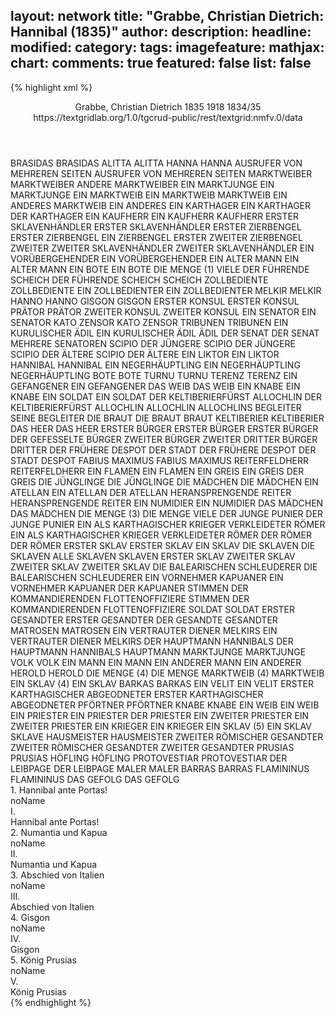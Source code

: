 layout: network
title: "Grabbe, Christian Dietrich: Hannibal (1835)"
author:
description:
headline:
modified:
category:
tags:
imagefeature:
mathjax:
chart:
comments: true
featured: false
list: false
---
{% highlight xml %}
<?xml-model href="https://raw.githubusercontent.com/DLiNa/project/master/rules/lina.rnc"?><?xml-model href="https://raw.githubusercontent.com/DLiNa/project/master/rules/lina.sch"?>
<play xmlns="http://lina.digital">
  <header>
    <title>Hannibal</title>
    <subtitle/>
    <genretitle/>
    <author>Grabbe, Christian Dietrich</author>
    <date type="print" when="1835">1835</date>
    <date type="premiere" when="1918">1918</date>
    <date type="written" when="1835">1834/35</date>
    <source>https://textgridlab.org/1.0/tgcrud-public/rest/textgrid:nmfv.0/data</source>
  </header>
  <personae>
    <character>
      <name>BRASIDAS</name>
      <alias xml:id="brasidas">
        <name>BRASIDAS</name>
      </alias>
    </character>
    <character>
      <name>ALITTA</name>
      <alias xml:id="alitta">
        <name>ALITTA</name>
      </alias>
    </character>
    <character>
      <name>HANNA</name>
      <alias xml:id="hanna">
        <name>HANNA</name>
      </alias>
    </character>
    <character>
      <name>AUSRUFER VON MEHREREN SEITEN</name>
      <alias xml:id="ausrufer_von_mehreren_seiten">
        <name>AUSRUFER VON MEHREREN SEITEN</name>
      </alias>
    </character>
    <character>
      <name>MARKTWEIBER</name>
      <alias xml:id="marktweiber">
        <name>MARKTWEIBER</name>
      </alias>
      <alias xml:id="andere_marktweiber">
        <name>ANDERE MARKTWEIBER</name>
      </alias>
    </character>
    <character>
      <name>EIN MARKTJUNGE</name>
      <alias xml:id="ein_marktjunge">
        <name>EIN MARKTJUNGE</name>
      </alias>
    </character>
    <character>
      <name>EIN MARKTWEIB</name>
      <alias xml:id="ein_marktweib">
        <name>EIN MARKTWEIB</name>
      </alias>
      <alias xml:id="marktweib">
        <name>MARKTWEIB</name>
      </alias>
    </character>
    <character>
      <name>EIN ANDERES MARKTWEIB</name>
      <alias xml:id="ein_anderes">
        <name>EIN ANDERES</name>
      </alias>
    </character>
    <character>
      <name>EIN KARTHAGER</name>
      <alias xml:id="ein_karthager">
        <name>EIN KARTHAGER</name>
      </alias>
      <alias xml:id="der_karthager">
        <name>DER KARTHAGER</name>
      </alias>
    </character>
    <character>
      <name>EIN KAUFHERR</name>
      <alias xml:id="ein_kaufherr">
        <name>EIN KAUFHERR</name>
      </alias>
      <alias xml:id="kaufherr">
        <name>KAUFHERR</name>
      </alias>
    </character>
    <character>
      <name>ERSTER SKLAVENHÄNDLER</name>
      <alias xml:id="erster_sklavenhändler">
        <name>ERSTER SKLAVENHÄNDLER</name>
      </alias>
    </character>
    <character>
      <name>ERSTER ZIERBENGEL</name>
      <alias xml:id="erster_zierbengel">
        <name>ERSTER ZIERBENGEL</name>
      </alias>
      <alias xml:id="ein_zierbengel">
        <name>EIN ZIERBENGEL</name>
      </alias>
      <alias xml:id="erster_1">
        <name>ERSTER</name>
      </alias>
    </character>
    <character>
      <name>ZWEITER ZIERBENGEL</name>
      <alias xml:id="zweiter_1">
        <name>ZWEITER</name>
      </alias>
    </character>
    <character>
      <name>ZWEITER SKLAVENHÄNDLER</name>
      <alias xml:id="zweiter_sklavenhändler">
        <name>ZWEITER SKLAVENHÄNDLER</name>
      </alias>
    </character>
    <character>
      <name>EIN VORÜBERGEHENDER</name>
      <alias xml:id="ein_vorübergehender">
        <name>EIN VORÜBERGEHENDER</name>
      </alias>
    </character>
    <character>
      <name>EIN ALTER MANN</name>
      <alias xml:id="ein_alter_mann">
        <name>EIN ALTER MANN</name>
      </alias>
    </character>
    <character>
      <name>EIN BOTE</name>
      <alias xml:id="ein_bote">
        <name>EIN BOTE</name>
      </alias>
    </character>
    <character>
      <name>DIE MENGE (1)</name>
      <alias xml:id="viele_1">
        <name>VIELE</name>
      </alias>
    </character>
    <character>
      <name>DER FÜHRENDE SCHEICH</name>
      <alias xml:id="der_führende_scheich">
        <name>DER FÜHRENDE SCHEICH</name>
      </alias>
      <alias xml:id="scheich">
        <name>SCHEICH</name>
      </alias>
    </character>
    <character>
      <name>ZOLLBEDIENTE</name>
      <alias xml:id="zollbediente">
        <name>ZOLLBEDIENTE</name>
      </alias>
    </character>
    <character>
      <name>EIN ZOLLBEDIENTER</name>
      <alias xml:id="ein_zollbedienter">
        <name>EIN ZOLLBEDIENTER</name>
      </alias>
    </character>
    <character>
      <name>MELKIR</name>
      <alias xml:id="melkir">
        <name>MELKIR</name>
      </alias>
    </character>
    <character>
      <name>HANNO</name>
      <alias xml:id="hanno">
        <name>HANNO</name>
      </alias>
    </character>
    <character>
      <name>GISGON</name>
      <alias xml:id="gisgon">
        <name>GISGON</name>
      </alias>
    </character>
    <character>
      <name>ERSTER KONSUL</name>
      <alias xml:id="erster_konsul">
        <name>ERSTER KONSUL</name>
      </alias>
    </character>
    <character>
      <name>PRÄTOR</name>
      <alias xml:id="prätor">
        <name>PRÄTOR</name>
      </alias>
    </character>
    <character>
      <name>ZWEITER KONSUL</name>
      <alias xml:id="zweiter_konsul">
        <name>ZWEITER KONSUL</name>
      </alias>
    </character>
    <character>
      <name>EIN SENATOR</name>
      <alias xml:id="ein_senator">
        <name>EIN SENATOR</name>
      </alias>
    </character>
    <character>
      <name>KATO ZENSOR</name>
      <alias xml:id="kato_zensor">
        <name>KATO ZENSOR</name>
      </alias>
    </character>
    <character>
      <name>TRIBUNEN</name>
      <alias xml:id="tribunen">
        <name>TRIBUNEN</name>
      </alias>
    </character>
    <character>
      <name>EIN KURULISCHER ÄDIL</name>
      <alias xml:id="ein_kurulischer_ädil">
        <name>EIN KURULISCHER ÄDIL</name>
      </alias>
      <alias xml:id="ädil">
        <name>ÄDIL</name>
      </alias>
    </character>
    <character>
      <name>DER SENAT</name>
      <alias xml:id="der_senat">
        <name>DER SENAT</name>
      </alias>
      <alias xml:id="mehrere_senatoren">
        <name>MEHRERE SENATOREN</name>
      </alias>
    </character>
    <character>
      <name>SCIPIO DER JÜNGERE</name>
      <alias xml:id="scipio_der_jüngere">
        <name>SCIPIO DER JÜNGERE</name>
      </alias>
    </character>
    <character>
      <name>SCIPIO DER ÄLTERE</name>
      <alias xml:id="scipio_der_ältere">
        <name>SCIPIO DER ÄLTERE</name>
      </alias>
    </character>
    <character>
      <name>EIN LIKTOR</name>
      <alias xml:id="ein_liktor">
        <name>EIN LIKTOR</name>
      </alias>
    </character>
    <character>
      <name>HANNIBAL</name>
      <alias xml:id="hannibal">
        <name>HANNIBAL</name>
      </alias>
    </character>
    <character>
      <name>EIN NEGERHÄUPTLING</name>
      <alias xml:id="ein_negerhäuptling">
        <name>EIN NEGERHÄUPTLING</name>
      </alias>
      <alias xml:id="negerhäuptling">
        <name>NEGERHÄUPTLING</name>
      </alias>
    </character>
    <character>
      <name>BOTE</name>
      <alias xml:id="bote">
        <name>BOTE</name>
      </alias>
    </character>
    <character>
      <name>TURNU</name>
      <alias xml:id="turnu">
        <name>TURNU</name>
      </alias>
    </character>
    <character>
      <name>TERENZ</name>
      <alias xml:id="terenz">
        <name>TERENZ</name>
      </alias>
    </character>
    <character>
      <name>EIN GEFANGENER</name>
      <alias xml:id="ein_gefangener">
        <name>EIN GEFANGENER</name>
      </alias>
    </character>
    <character>
      <name>DAS WEIB</name>
      <alias xml:id="das_weib">
        <name>DAS WEIB</name>
      </alias>
    </character>
    <character>
      <name>EIN KNABE</name>
      <alias xml:id="ein_knabe">
        <name>EIN KNABE</name>
      </alias>
    </character>
    <character>
      <name>EIN SOLDAT</name>
      <alias xml:id="ein_soldat">
        <name>EIN SOLDAT</name>
      </alias>
    </character>
    <character>
      <name>DER KELTIBERIERFÜRST ALLOCHLIN</name>
      <alias xml:id="der_keltiberierfürst_allochlin">
        <name>DER KELTIBERIERFÜRST ALLOCHLIN</name>
      </alias>
      <alias xml:id="allochlin">
        <name>ALLOCHLIN</name>
      </alias>
    </character>
    <character>
      <name>ALLOCHLINS BEGLEITER</name>
      <alias xml:id="seine_begleiter">
        <name>SEINE BEGLEITER</name>
      </alias>
    </character>
    <character>
      <name>DIE BRAUT</name>
      <alias xml:id="die_braut">
        <name>DIE BRAUT</name>
      </alias>
      <alias xml:id="braut">
        <name>BRAUT</name>
      </alias>
    </character>
    <character>
      <name>KELTIBERIER</name>
      <alias xml:id="keltiberier">
        <name>KELTIBERIER</name>
      </alias>
    </character>
    <character>
      <name>DAS HEER</name>
      <alias xml:id="das_heer">
        <name>DAS HEER</name>
      </alias>
    </character>
    <character>
      <name>ERSTER BÜRGER</name>
      <alias xml:id="erster_bürger">
        <name>ERSTER BÜRGER</name>
      </alias>
      <alias xml:id="erster_2">
        <name>ERSTER BÜRGER</name>
      </alias>
      <alias xml:id="der_gefesselte_bürger">
        <name>DER GEFESSELTE BÜRGER</name>
      </alias>
    </character>
    <character>
      <name>ZWEITER BÜRGER</name>
      <alias xml:id="zweiter_2">
        <name>ZWEITER</name>
      </alias>
    </character>
    <character>
      <name>DRITTER BÜRGER</name>
      <alias xml:id="dritter_2">
        <name>DRITTER</name>
      </alias>
    </character>
    <character>
      <name>DER FRÜHERE DESPOT DER STADT</name>
      <alias xml:id="der_frühere_despot_der_stadt">
        <name>DER FRÜHERE DESPOT DER STADT</name>
      </alias>
      <alias xml:id="despot">
        <name>DESPOT</name>
      </alias>
    </character>
    <character>
      <name>FABIUS MAXIMUS</name>
      <alias xml:id="fabius_maximus">
        <name>FABIUS MAXIMUS</name>
      </alias>
    </character>
    <character>
      <name>REITERFELDHERR</name>
      <alias xml:id="reiterfeldherr">
        <name>REITERFELDHERR</name>
      </alias>
    </character>
    <character>
      <name>EIN FLAMEN</name>
      <alias xml:id="ein_flamen">
        <name>EIN FLAMEN</name>
      </alias>
    </character>
    <character>
      <name>EIN GREIS</name>
      <alias xml:id="ein_greis">
        <name>EIN GREIS</name>
      </alias>
      <alias xml:id="der_greis">
        <name>DER GREIS</name>
      </alias>
    </character>
    <character>
      <name>DIE JÜNGLINGE</name>
      <alias xml:id="die_jünglinge">
        <name>DIE JÜNGLINGE</name>
      </alias>
    </character>
    <character>
      <name>DIE MÄDCHEN</name>
      <alias xml:id="die_mädchen">
        <name>DIE MÄDCHEN</name>
      </alias>
    </character>
    <character>
      <name>EIN ATELLAN</name>
      <alias xml:id="ein_atellan">
        <name>EIN ATELLAN</name>
      </alias>
      <alias xml:id="der_atellan">
        <name>DER ATELLAN</name>
      </alias>
    </character>
    <character>
      <name>HERANSPRENGENDE REITER</name>
      <alias xml:id="heransprengende_reiter">
        <name>HERANSPRENGENDE REITER</name>
      </alias>
    </character>
    <character>
      <name>EIN NUMIDIER</name>
      <alias xml:id="ein_numidier">
        <name>EIN NUMIDIER</name>
      </alias>
    </character>
    <character>
      <name>DAS MÄDCHEN</name>
      <alias xml:id="das_mädchen">
        <name>DAS MÄDCHEN</name>
      </alias>
    </character>
    <character>
      <name>DIE MENGE (3)</name>
      <alias xml:id="die_menge_3">
        <name>DIE MENGE</name>
      </alias>
      <alias xml:id="viele_2">
        <name>VIELE</name>
      </alias>
    </character>
    <character>
      <name>DER JUNGE PUNIER</name>
      <alias xml:id="der_junge_punier">
        <name>DER JUNGE PUNIER</name>
      </alias>
    </character>
    <character>
      <name>EIN ALS KARTHAGISCHER KRIEGER VERKLEIDETER RÖMER</name>
      <alias xml:id="ein_als_karthagischer_krieger_verkleideter_römer">
        <name>EIN ALS KARTHAGISCHER KRIEGER VERKLEIDETER RÖMER</name>
      </alias>
    </character>
    <character>
      <name>DER RÖMER</name>
      <alias xml:id="der_römer">
        <name>DER RÖMER</name>
      </alias>
    </character>
    <character>
      <name>ERSTER SKLAV</name>
      <alias xml:id="erster_sklav">
        <name>ERSTER SKLAV</name>
      </alias>
      <alias xml:id="ein_sklav_3">
        <name>EIN SKLAV</name>
      </alias>
    </character>
    <character>
      <name>DIE SKLAVEN</name>
      <alias xml:id="die_sklaven">
        <name>DIE SKLAVEN</name>
      </alias>
      <alias xml:id="alle_sklaven">
        <name>ALLE SKLAVEN</name>
      </alias>
      <alias xml:id="sklaven_3">
        <name>SKLAVEN</name>
      </alias>
      <alias xml:id="erster_3">
        <name>ERSTER SKLAV</name>
      </alias>
    </character>
    <character>
      <name>ZWEITER SKLAV</name>
      <alias xml:id="zweiter_sklav">
        <name>ZWEITER SKLAV</name>
      </alias>
      <alias xml:id="zweiter_3">
        <name>ZWEITER SKLAV</name>
      </alias>
    </character>
    <character>
      <name>DIE BALEARISCHEN SCHLEUDERER</name>
      <alias xml:id="die_balearischen_schleuderer">
        <name>DIE BALEARISCHEN SCHLEUDERER</name>
      </alias>
    </character>
    <character>
      <name>EIN VORNEHMER KAPUANER</name>
      <alias xml:id="ein_vornehmer_kapuaner">
        <name>EIN VORNEHMER KAPUANER</name>
      </alias>
      <alias xml:id="der_kapuaner">
        <name>DER KAPUANER</name>
      </alias>
    </character>
    <character>
      <name>STIMMEN DER KOMMANDIERENDEN FLOTTENOFFIZIERE</name>
      <alias xml:id="stimmen_der_kommandierenden_flottenoffiziere">
        <name>STIMMEN DER KOMMANDIERENDEN FLOTTENOFFIZIERE</name>
      </alias>
    </character>
    <character>
      <name>SOLDAT</name>
      <alias xml:id="soldat">
        <name>SOLDAT</name>
      </alias>
    </character>
    <character>
      <name>ERSTER GESANDTER</name>
      <alias xml:id="erster_gesandter">
        <name>ERSTER GESANDTER</name>
      </alias>
      <alias xml:id="der_gesandte">
        <name>DER GESANDTE</name>
      </alias>
      <alias xml:id="gesandter">
        <name>GESANDTER</name>
      </alias>
    </character>
    <character>
      <name>MATROSEN</name>
      <alias xml:id="matrosen">
        <name>MATROSEN</name>
      </alias>
    </character>
    <character>
      <name>EIN VERTRAUTER DIENER MELKIRS</name>
      <alias xml:id="ein_vertrauter_diener_melkirs">
        <name>EIN VERTRAUTER DIENER MELKIRS</name>
      </alias>
    </character>
    <character>
      <name>DER HAUPTMANN HANNIBALS</name>
      <alias xml:id="der_hauptmann_hannibals">
        <name>DER HAUPTMANN HANNIBALS</name>
      </alias>
      <alias xml:id="hauptmann">
        <name>HAUPTMANN</name>
      </alias>
    </character>
    <character>
      <name>MARKTJUNGE</name>
      <alias xml:id="marktjunge">
        <name>MARKTJUNGE</name>
      </alias>
    </character>
    <character>
      <name>VOLK</name>
      <alias xml:id="volk">
        <name>VOLK</name>
      </alias>
    </character>
    <character>
      <name>EIN MANN</name>
      <alias xml:id="ein_mann">
        <name>EIN MANN</name>
      </alias>
    </character>
    <character>
      <name>EIN ANDERER MANN</name>
      <alias xml:id="ein_anderer">
        <name>EIN ANDERER</name>
      </alias>
    </character>
    <character>
      <name>HEROLD</name>
      <alias xml:id="herold">
        <name>HEROLD</name>
      </alias>
    </character>
    <character>
      <name>DIE MENGE (4)</name>
      <alias xml:id="die_menge_4">
        <name>DIE MENGE</name>
      </alias>
    </character>
    <character>
      <name>MARKTWEIB (4)</name>
      <alias xml:id="marktweib_4">
        <name>MARKTWEIB</name>
      </alias>
    </character>
    <character>
      <name>EIN SKLAV (4)</name>
      <alias xml:id="ein_sklav_4">
        <name>EIN SKLAV</name>
      </alias>
    </character>
    <character>
      <name>BARKAS</name>
      <alias xml:id="barkas">
        <name>BARKAS</name>
      </alias>
    </character>
    <character>
      <name>EIN VELIT</name>
      <alias xml:id="ein_velit">
        <name>EIN VELIT</name>
      </alias>
    </character>
    <character>
      <name>ERSTER KARTHAGISCHER ABGEODNETER</name>
      <alias xml:id="erster_4">
        <name>ERSTER KARTHAGISCHER ABGEODNETER</name>
      </alias>
    </character>
    <character>
      <name>PFÖRTNER</name>
      <alias xml:id="pförtner">
        <name>PFÖRTNER</name>
      </alias>
    </character>
    <character>
      <name>KNABE</name>
      <alias xml:id="knabe">
        <name>KNABE</name>
      </alias>
    </character>
    <character>
      <name>EIN WEIB</name>
      <alias xml:id="ein_weib">
        <name>EIN WEIB</name>
      </alias>
    </character>
    <character>
      <name>EIN PRIESTER</name>
      <alias xml:id="ein_priester">
        <name>EIN PRIESTER</name>
      </alias>
      <alias xml:id="der_priester">
        <name>DER PRIESTER</name>
      </alias>
    </character>
    <character>
      <name>EIN ZWEITER PRIESTER</name>
      <alias xml:id="ein_zweiter_priester">
        <name>EIN ZWEITER PRIESTER</name>
      </alias>
    </character>
    <character>
      <name>EIN KRIEGER</name>
      <alias xml:id="ein_krieger">
        <name>EIN KRIEGER</name>
      </alias>
    </character>
    <character>
      <name>EIN SKLAV (5)</name>
      <alias xml:id="ein_sklav_5">
        <name>EIN SKLAV</name>
      </alias>
      <alias xml:id="sklave_5">
        <name>SKLAVE</name>
      </alias>
    </character>
    <character>
      <name>HAUSMEISTER</name>
      <alias xml:id="hausmeister">
        <name>HAUSMEISTER</name>
      </alias>
    </character>
    <character>
      <name>ZWEITER RÖMISCHER GESANDTER</name>
      <alias xml:id="zweiter_römischer_gesandter">
        <name>ZWEITER RÖMISCHER GESANDTER</name>
      </alias>
      <alias xml:id="zweiter_gesandter">
        <name>ZWEITER GESANDTER</name>
      </alias>
    </character>
    <character>
      <name>PRUSIAS</name>
      <alias xml:id="prusias">
        <name>PRUSIAS</name>
      </alias>
    </character>
    <character>
      <name>HÖFLING</name>
      <alias xml:id="höfling">
        <name>HÖFLING</name>
      </alias>
    </character>
    <character>
      <name>PROTOVESTIAR</name>
      <alias xml:id="protovestiar">
        <name>PROTOVESTIAR</name>
      </alias>
    </character>
    <character>
      <name>DER LEIBPAGE</name>
      <alias xml:id="der_leibpage">
        <name>DER LEIBPAGE</name>
      </alias>
    </character>
    <character>
      <name>MALER</name>
      <alias xml:id="maler">
        <name>MALER</name>
      </alias>
    </character>
    <character>
      <name>BARRAS</name>
      <alias xml:id="barras">
        <name>BARRAS</name>
      </alias>
    </character>
    <character>
      <name>FLAMININUS</name>
      <alias xml:id="flamininus">
        <name>FLAMININUS</name>
      </alias>
    </character>
    <character>
      <name>DAS GEFOLG</name>
      <alias xml:id="das_gefolg">
        <name>DAS GEFOLG</name>
      </alias>
    </character>
  </personae>
  <text>
    <div>
      <head>1. Hannibal ante Portas!</head>
      <div>
        <head>noName</head>
        <div>
          <head>I.</head>
        </div>
        <div>
          <head>Hannibal ante Portas!</head>
          <sp who="#brasidas">
            <amount n="17" unit="speech_acts"/>
            <amount n="194" unit="words"/>
            <amount n="14" unit="lines"/>
            <amount n="1056" unit="chars"/>
          </sp>
          <sp who="#alitta">
            <amount n="18" unit="speech_acts"/>
            <amount n="468" unit="words"/>
            <amount n="14" unit="lines"/>
            <amount n="2571" unit="chars"/>
          </sp>
          <sp who="#hanna">
            <amount n="1" unit="speech_acts"/>
            <amount n="1" unit="words"/>
            <amount n="1" unit="lines"/>
            <amount n="7" unit="chars"/>
          </sp>
          <sp who="#ausrufer_von_mehreren_seiten">
            <amount n="1" unit="speech_acts"/>
            <amount n="15" unit="words"/>
            <amount n="1" unit="lines"/>
            <amount n="97" unit="chars"/>
          </sp>
          <sp who="#marktweiber">
            <amount n="2" unit="speech_acts"/>
            <amount n="15" unit="words"/>
            <amount n="2" unit="lines"/>
            <amount n="80" unit="chars"/>
          </sp>
          <sp who="#andere_marktweiber">
            <amount n="1" unit="speech_acts"/>
            <amount n="4" unit="words"/>
            <amount n="1" unit="lines"/>
            <amount n="32" unit="chars"/>
          </sp>
          <sp who="#ein_marktjunge">
            <amount n="1" unit="speech_acts"/>
            <amount n="6" unit="words"/>
            <amount n="1" unit="lines"/>
            <amount n="57" unit="chars"/>
          </sp>
          <sp who="#ein_marktweib">
            <amount n="1" unit="speech_acts"/>
            <amount n="11" unit="words"/>
            <amount n="1" unit="lines"/>
            <amount n="44" unit="chars"/>
          </sp>
          <sp who="#ein_anderes">
            <amount n="1" unit="speech_acts"/>
            <amount n="25" unit="words"/>
            <amount n="122" unit="chars"/>
          </sp>
          <sp who="#ein_karthager">
            <amount n="1" unit="speech_acts"/>
            <amount n="3" unit="words"/>
            <amount n="1" unit="lines"/>
            <amount n="15" unit="chars"/>
          </sp>
          <sp who="#marktweib">
            <amount n="3" unit="speech_acts"/>
            <amount n="26" unit="words"/>
            <amount n="3" unit="lines"/>
            <amount n="121" unit="chars"/>
          </sp>
          <sp who="#der_karthager">
            <amount n="2" unit="speech_acts"/>
            <amount n="5" unit="words"/>
            <amount n="2" unit="lines"/>
            <amount n="21" unit="chars"/>
          </sp>
          <sp who="#ein_kaufherr">
            <amount n="1" unit="speech_acts"/>
            <amount n="2" unit="words"/>
            <amount n="1" unit="lines"/>
            <amount n="13" unit="chars"/>
          </sp>
          <sp who="#erster_sklavenhändler">
            <amount n="2" unit="speech_acts"/>
            <amount n="17" unit="words"/>
            <amount n="2" unit="lines"/>
            <amount n="105" unit="chars"/>
          </sp>
          <sp who="#kaufherr">
            <amount n="2" unit="speech_acts"/>
            <amount n="10" unit="words"/>
            <amount n="2" unit="lines"/>
            <amount n="58" unit="chars"/>
          </sp>
          <sp who="#ein_zierbengel">
            <amount n="1" unit="speech_acts"/>
            <amount n="8" unit="words"/>
            <amount n="1" unit="lines"/>
            <amount n="47" unit="chars"/>
          </sp>
          <sp who="#zweiter_1">
            <amount n="4" unit="speech_acts"/>
            <amount n="19" unit="words"/>
            <amount n="4" unit="lines"/>
            <amount n="98" unit="chars"/>
          </sp>
          <sp who="#erster_1">
            <amount n="3" unit="speech_acts"/>
            <amount n="30" unit="words"/>
            <amount n="3" unit="lines"/>
            <amount n="169" unit="chars"/>
          </sp>
          <sp who="#zweiter_sklavenhändler">
            <amount n="4" unit="speech_acts"/>
            <amount n="119" unit="words"/>
            <amount n="3" unit="lines"/>
            <amount n="694" unit="chars"/>
          </sp>
          <sp who="#erster_zierbengel">
            <amount n="2" unit="speech_acts"/>
            <amount n="16" unit="words"/>
            <amount n="2" unit="lines"/>
            <amount n="89" unit="chars"/>
          </sp>
          <sp who="#ein_vorübergehender">
            <amount n="1" unit="speech_acts"/>
            <amount n="7" unit="words"/>
            <amount n="1" unit="lines"/>
            <amount n="40" unit="chars"/>
          </sp>
          <sp who="#ein_alter_mann">
            <amount n="1" unit="speech_acts"/>
            <amount n="6" unit="words"/>
            <amount n="1" unit="lines"/>
            <amount n="27" unit="chars"/>
          </sp>
          <sp who="#ein_bote">
            <amount n="2" unit="speech_acts"/>
            <amount n="7" unit="words"/>
            <amount n="2" unit="lines"/>
            <amount n="45" unit="chars"/>
          </sp>
          <sp who="#viele_1">
            <amount n="1" unit="speech_acts"/>
            <amount n="61" unit="words"/>
            <amount n="323" unit="chars"/>
          </sp>
          <sp who="#der_führende_scheich">
            <amount n="1" unit="speech_acts"/>
            <amount n="16" unit="words"/>
            <amount n="1" unit="lines"/>
            <amount n="88" unit="chars"/>
          </sp>
          <sp who="#zollbediente">
            <amount n="3" unit="speech_acts"/>
            <amount n="25" unit="words"/>
            <amount n="3" unit="lines"/>
            <amount n="136" unit="chars"/>
          </sp>
          <sp who="#scheich">
            <amount n="4" unit="speech_acts"/>
            <amount n="63" unit="words"/>
            <amount n="2" unit="lines"/>
            <amount n="380" unit="chars"/>
          </sp>
          <sp who="#ein_zollbedienter">
            <amount n="1" unit="speech_acts"/>
            <amount n="3" unit="words"/>
            <amount n="1" unit="lines"/>
            <amount n="10" unit="chars"/>
          </sp>
          <sp who="#melkir">
            <amount n="11" unit="speech_acts"/>
            <amount n="104" unit="words"/>
            <amount n="10" unit="lines"/>
            <amount n="565" unit="chars"/>
          </sp>
          <sp who="#hanno">
            <amount n="15" unit="speech_acts"/>
            <amount n="270" unit="words"/>
            <amount n="11" unit="lines"/>
            <amount n="1552" unit="chars"/>
          </sp>
          <sp who="#gisgon">
            <amount n="10" unit="speech_acts"/>
            <amount n="263" unit="words"/>
            <amount n="7" unit="lines"/>
            <amount n="1480" unit="chars"/>
          </sp>
          <sp who="#erster_konsul">
            <amount n="4" unit="speech_acts"/>
            <amount n="151" unit="words"/>
            <amount n="3" unit="lines"/>
            <amount n="840" unit="chars"/>
          </sp>
          <sp who="#prätor">
            <amount n="3" unit="speech_acts"/>
            <amount n="41" unit="words"/>
            <amount n="2" unit="lines"/>
            <amount n="216" unit="chars"/>
          </sp>
          <sp who="#zweiter_konsul">
            <amount n="11" unit="speech_acts"/>
            <amount n="186" unit="words"/>
            <amount n="6" unit="lines"/>
            <amount n="1077" unit="chars"/>
          </sp>
          <sp who="#ein_senator">
            <amount n="1" unit="speech_acts"/>
            <amount n="21" unit="words"/>
            <amount n="122" unit="chars"/>
          </sp>
          <sp who="#kato_zensor">
            <amount n="11" unit="speech_acts"/>
            <amount n="247" unit="words"/>
            <amount n="9" unit="lines"/>
            <amount n="1429" unit="chars"/>
          </sp>
          <sp who="#der_senat">
            <amount n="2" unit="speech_acts"/>
            <amount n="4" unit="words"/>
            <amount n="2" unit="lines"/>
            <amount n="18" unit="chars"/>
          </sp>
          <sp who="#mehrere_senatoren">
            <amount n="1" unit="speech_acts"/>
            <amount n="9" unit="words"/>
            <amount n="1" unit="lines"/>
            <amount n="41" unit="chars"/>
          </sp>
          <sp who="#tribunen">
            <amount n="1" unit="speech_acts"/>
            <amount n="8" unit="words"/>
            <amount n="1" unit="lines"/>
            <amount n="45" unit="chars"/>
          </sp>
          <sp who="#ein_kurulischer_ädil">
            <amount n="1" unit="speech_acts"/>
            <amount n="10" unit="words"/>
            <amount n="1" unit="lines"/>
            <amount n="56" unit="chars"/>
          </sp>
          <sp who="#ädil">
            <amount n="1" unit="speech_acts"/>
            <amount n="6" unit="words"/>
            <amount n="1" unit="lines"/>
            <amount n="34" unit="chars"/>
          </sp>
          <sp who="#der_senat">
            <amount n="1" unit="speech_acts"/>
            <amount n="9" unit="words"/>
            <amount n="1" unit="lines"/>
            <amount n="47" unit="chars"/>
          </sp>
          <sp who="#scipio_der_jüngere">
            <amount n="2" unit="speech_acts"/>
            <amount n="31" unit="words"/>
            <amount n="3" unit="lines"/>
            <amount n="165" unit="chars"/>
          </sp>
          <sp who="#scipio_der_ältere">
            <amount n="1" unit="speech_acts"/>
            <amount n="3" unit="words"/>
            <amount n="1" unit="lines"/>
            <amount n="18" unit="chars"/>
          </sp>
          <sp who="#ein_liktor">
            <amount n="1" unit="speech_acts"/>
            <amount n="11" unit="words"/>
            <amount n="1" unit="lines"/>
            <amount n="60" unit="chars"/>
          </sp>
          <sp who="#hannibal">
            <amount n="15" unit="speech_acts"/>
            <amount n="633" unit="words"/>
            <amount n="14" unit="lines"/>
            <amount n="3605" unit="chars"/>
          </sp>
          <sp who="#ein_negerhäuptling">
            <amount n="1" unit="speech_acts"/>
            <amount n="12" unit="words"/>
            <amount n="1" unit="lines"/>
            <amount n="56" unit="chars"/>
          </sp>
          <sp who="#negerhäuptling">
            <amount n="3" unit="speech_acts"/>
            <amount n="113" unit="words"/>
            <amount n="3" unit="lines"/>
            <amount n="621" unit="chars"/>
          </sp>
          <sp who="#bote">
            <amount n="8" unit="speech_acts"/>
            <amount n="109" unit="words"/>
            <amount n="5" unit="lines"/>
            <amount n="557" unit="chars"/>
          </sp>
          <sp who="#turnu">
            <amount n="2" unit="speech_acts"/>
            <amount n="10" unit="words"/>
            <amount n="2" unit="lines"/>
            <amount n="45" unit="chars"/>
          </sp>
        </div>
      </div>
    </div>
    <div>
      <head>2. Numantia und Kapua</head>
      <div>
        <head>noName</head>
        <div>
          <head>II.</head>
        </div>
        <div>
          <head>Numantia und Kapua</head>
          <sp who="#terenz">
            <amount n="11" unit="speech_acts"/>
            <amount n="316" unit="words"/>
            <amount n="8" unit="lines"/>
            <amount n="1837" unit="chars"/>
          </sp>
          <sp who="#scipio_der_jüngere">
            <amount n="24" unit="speech_acts"/>
            <amount n="380" unit="words"/>
            <amount n="17" unit="lines"/>
            <amount n="2148" unit="chars"/>
          </sp>
          <sp who="#scipio_der_ältere">
            <amount n="12" unit="speech_acts"/>
            <amount n="183" unit="words"/>
            <amount n="10" unit="lines"/>
            <amount n="1042" unit="chars"/>
          </sp>
          <sp who="#ein_gefangener">
            <amount n="1" unit="speech_acts"/>
            <amount n="11" unit="words"/>
            <amount n="1" unit="lines"/>
            <amount n="63" unit="chars"/>
          </sp>
          <sp who="#das_weib">
            <amount n="1" unit="speech_acts"/>
            <amount n="6" unit="words"/>
            <amount n="1" unit="lines"/>
            <amount n="38" unit="chars"/>
          </sp>
          <sp who="#ein_knabe">
            <amount n="1" unit="speech_acts"/>
            <amount n="25" unit="words"/>
            <amount n="130" unit="chars"/>
          </sp>
          <sp who="#ein_liktor">
            <amount n="1" unit="speech_acts"/>
            <amount n="11" unit="words"/>
            <amount n="1" unit="lines"/>
            <amount n="59" unit="chars"/>
          </sp>
          <sp who="#ein_soldat">
            <amount n="1" unit="speech_acts"/>
            <amount n="3" unit="words"/>
            <amount n="1" unit="lines"/>
            <amount n="21" unit="chars"/>
          </sp>
          <sp who="#der_keltiberierfürst_allochlin">
            <amount n="1" unit="speech_acts"/>
            <amount n="3" unit="words"/>
            <amount n="1" unit="lines"/>
            <amount n="17" unit="chars"/>
          </sp>
          <sp who="#allochlin">
            <amount n="7" unit="speech_acts"/>
            <amount n="130" unit="words"/>
            <amount n="3" unit="lines"/>
            <amount n="718" unit="chars"/>
          </sp>
          <sp who="#seine_begleiter">
            <amount n="1" unit="speech_acts"/>
            <amount n="8" unit="words"/>
            <amount n="1" unit="lines"/>
            <amount n="44" unit="chars"/>
          </sp>
          <sp who="#die_braut">
            <amount n="1" unit="speech_acts"/>
            <amount n="22" unit="words"/>
            <amount n="114" unit="chars"/>
          </sp>
          <sp who="#braut">
            <amount n="1" unit="speech_acts"/>
            <amount n="11" unit="words"/>
            <amount n="1" unit="lines"/>
            <amount n="64" unit="chars"/>
          </sp>
          <sp who="#keltiberier">
            <amount n="7" unit="speech_acts"/>
            <amount n="85" unit="words"/>
            <amount n="6" unit="lines"/>
            <amount n="452" unit="chars"/>
          </sp>
          <sp who="#das_heer">
            <amount n="1" unit="speech_acts"/>
            <amount n="11" unit="words"/>
            <amount n="1" unit="lines"/>
            <amount n="52" unit="chars"/>
          </sp>
          <sp who="#hannibal">
            <amount n="20" unit="speech_acts"/>
            <amount n="776" unit="words"/>
            <amount n="12" unit="lines"/>
            <amount n="4251" unit="chars"/>
          </sp>
          <sp who="#brasidas">
            <amount n="15" unit="speech_acts"/>
            <amount n="127" unit="words"/>
            <amount n="14" unit="lines"/>
            <amount n="722" unit="chars"/>
          </sp>
          <sp who="#bote">
            <amount n="3" unit="speech_acts"/>
            <amount n="78" unit="words"/>
            <amount n="1" unit="lines"/>
            <amount n="412" unit="chars"/>
          </sp>
          <sp who="#turnu">
            <amount n="3" unit="speech_acts"/>
            <amount n="38" unit="words"/>
            <amount n="3" unit="lines"/>
            <amount n="216" unit="chars"/>
          </sp>
          <sp who="#erster_bürger">
            <amount n="1" unit="speech_acts"/>
            <amount n="6" unit="words"/>
            <amount n="1" unit="lines"/>
            <amount n="28" unit="chars"/>
          </sp>
          <sp who="#zweiter_2">
            <amount n="2" unit="speech_acts"/>
            <amount n="11" unit="words"/>
            <amount n="2" unit="lines"/>
            <amount n="64" unit="chars"/>
          </sp>
          <sp who="#erster_2">
            <amount n="2" unit="speech_acts"/>
            <amount n="29" unit="words"/>
            <amount n="1" unit="lines"/>
            <amount n="167" unit="chars"/>
          </sp>
          <sp who="#dritter_2">
            <amount n="1" unit="speech_acts"/>
            <amount n="5" unit="words"/>
            <amount n="1" unit="lines"/>
            <amount n="38" unit="chars"/>
          </sp>
          <sp who="#erster_bürger #zweiter_2 #dritter_2">
            <amount n="1" unit="speech_acts"/>
            <amount n="1" unit="words"/>
            <amount n="1" unit="lines"/>
            <amount n="9" unit="chars"/>
          </sp>
          <sp who="#der_frühere_despot_der_stadt">
            <amount n="1" unit="speech_acts"/>
            <amount n="96" unit="words"/>
            <amount n="2" unit="lines"/>
            <amount n="575" unit="chars"/>
          </sp>
          <sp who="#der_gefesselte_bürger">
            <amount n="3" unit="speech_acts"/>
            <amount n="66" unit="words"/>
            <amount n="1" unit="lines"/>
            <amount n="391" unit="chars"/>
          </sp>
          <sp who="#despot">
            <amount n="2" unit="speech_acts"/>
            <amount n="84" unit="words"/>
            <amount n="1" unit="lines"/>
            <amount n="509" unit="chars"/>
          </sp>
        </div>
      </div>
    </div>
    <div>
      <head>3. Abschied von Italien</head>
      <div>
        <head>noName</head>
        <div>
          <head>III.</head>
        </div>
        <div>
          <head>Abschied von Italien</head>
          <sp who="#hannibal">
            <amount n="46" unit="speech_acts"/>
            <amount n="1353" unit="words"/>
            <amount n="26" unit="lines"/>
            <amount n="7473" unit="chars"/>
          </sp>
          <sp who="#brasidas">
            <amount n="10" unit="speech_acts"/>
            <amount n="95" unit="words"/>
            <amount n="8" unit="lines"/>
            <amount n="512" unit="chars"/>
          </sp>
          <sp who="#turnu">
            <amount n="14" unit="speech_acts"/>
            <amount n="372" unit="words"/>
            <amount n="7" unit="lines"/>
            <amount n="2001" unit="chars"/>
          </sp>
          <sp who="#fabius_maximus">
            <amount n="9" unit="speech_acts"/>
            <amount n="318" unit="words"/>
            <amount n="3" unit="lines"/>
            <amount n="1795" unit="chars"/>
          </sp>
          <sp who="#reiterfeldherr">
            <amount n="7" unit="speech_acts"/>
            <amount n="93" unit="words"/>
            <amount n="6" unit="lines"/>
            <amount n="488" unit="chars"/>
          </sp>
          <sp who="#ein_flamen">
            <amount n="1" unit="speech_acts"/>
            <amount n="11" unit="words"/>
            <amount n="1" unit="lines"/>
            <amount n="66" unit="chars"/>
          </sp>
          <sp who="#ein_greis #die_jünglinge #die_mädchen #ein_atellan">
            <amount n="1" unit="speech_acts"/>
            <amount n="3" unit="words"/>
            <amount n="1" unit="lines"/>
            <amount n="17" unit="chars"/>
          </sp>
          <sp who="#ein_greis">
            <amount n="1" unit="speech_acts"/>
            <amount n="17" unit="words"/>
            <amount n="1" unit="lines"/>
            <amount n="83" unit="chars"/>
          </sp>
          <sp who="#die_jünglinge">
            <amount n="1" unit="speech_acts"/>
            <amount n="8" unit="words"/>
            <amount n="1" unit="lines"/>
            <amount n="48" unit="chars"/>
          </sp>
          <sp who="#die_mädchen">
            <amount n="4" unit="speech_acts"/>
            <amount n="47" unit="words"/>
            <amount n="4" unit="lines"/>
            <amount n="283" unit="chars"/>
          </sp>
          <sp who="#ein_atellan">
            <amount n="2" unit="speech_acts"/>
            <amount n="20" unit="words"/>
            <amount n="2" unit="lines"/>
            <amount n="109" unit="chars"/>
          </sp>
          <sp who="#der_atellan">
            <amount n="1" unit="speech_acts"/>
            <amount n="8" unit="words"/>
            <amount n="1" unit="lines"/>
            <amount n="38" unit="chars"/>
          </sp>
          <sp who="#der_greis">
            <amount n="3" unit="speech_acts"/>
            <amount n="26" unit="words"/>
            <amount n="3" unit="lines"/>
            <amount n="128" unit="chars"/>
          </sp>
          <sp who="#heransprengende_reiter">
            <amount n="1" unit="speech_acts"/>
            <amount n="13" unit="words"/>
            <amount n="1" unit="lines"/>
            <amount n="80" unit="chars"/>
          </sp>
          <sp who="#ein_numidier">
            <amount n="1" unit="speech_acts"/>
            <amount n="18" unit="words"/>
            <amount n="1" unit="lines"/>
            <amount n="95" unit="chars"/>
          </sp>
          <sp who="#das_mädchen">
            <amount n="1" unit="speech_acts"/>
            <amount n="7" unit="words"/>
            <amount n="1" unit="lines"/>
            <amount n="43" unit="chars"/>
          </sp>
          <sp who="#die_menge_3">
            <amount n="1" unit="speech_acts"/>
            <amount n="25" unit="words"/>
            <amount n="135" unit="chars"/>
          </sp>
          <sp who="#der_junge_punier">
            <amount n="1" unit="speech_acts"/>
            <amount n="14" unit="words"/>
            <amount n="1" unit="lines"/>
            <amount n="71" unit="chars"/>
          </sp>
          <sp who="#ein_als_karthagischer_krieger_verkleideter_römer">
            <amount n="1" unit="speech_acts"/>
            <amount n="4" unit="words"/>
            <amount n="1" unit="lines"/>
            <amount n="19" unit="chars"/>
          </sp>
          <sp who="#der_römer">
            <amount n="2" unit="speech_acts"/>
            <amount n="13" unit="words"/>
            <amount n="2" unit="lines"/>
            <amount n="65" unit="chars"/>
          </sp>
          <sp who="#die_menge_3">
            <amount n="1" unit="speech_acts"/>
            <amount n="1" unit="words"/>
            <amount n="1" unit="lines"/>
            <amount n="10" unit="chars"/>
          </sp>
          <sp who="#despot">
            <amount n="7" unit="speech_acts"/>
            <amount n="52" unit="words"/>
            <amount n="6" unit="lines"/>
            <amount n="280" unit="chars"/>
          </sp>
          <sp who="#erster_sklav">
            <amount n="6" unit="speech_acts"/>
            <amount n="82" unit="words"/>
            <amount n="5" unit="lines"/>
            <amount n="451" unit="chars"/>
          </sp>
          <sp who="#die_sklaven">
            <amount n="1" unit="speech_acts"/>
            <amount n="1" unit="words"/>
            <amount n="1" unit="lines"/>
            <amount n="4" unit="chars"/>
          </sp>
          <sp who="#zweiter_sklav">
            <amount n="2" unit="speech_acts"/>
            <amount n="29" unit="words"/>
            <amount n="1" unit="lines"/>
            <amount n="168" unit="chars"/>
          </sp>
          <sp who="#alle_sklaven">
            <amount n="1" unit="speech_acts"/>
            <amount n="7" unit="words"/>
            <amount n="1" unit="lines"/>
            <amount n="34" unit="chars"/>
          </sp>
          <sp who="#die_balearischen_schleuderer">
            <amount n="1" unit="speech_acts"/>
            <amount n="1" unit="words"/>
            <amount n="1" unit="lines"/>
            <amount n="6" unit="chars"/>
          </sp>
          <sp who="#ein_sklav_3">
            <amount n="2" unit="speech_acts"/>
            <amount n="50" unit="words"/>
            <amount n="297" unit="chars"/>
          </sp>
          <sp who="#ein_vornehmer_kapuaner">
            <amount n="1" unit="speech_acts"/>
            <amount n="2" unit="words"/>
            <amount n="1" unit="lines"/>
            <amount n="17" unit="chars"/>
          </sp>
          <sp who="#der_kapuaner">
            <amount n="1" unit="speech_acts"/>
            <amount n="4" unit="words"/>
            <amount n="1" unit="lines"/>
            <amount n="41" unit="chars"/>
          </sp>
          <sp who="#sklaven_3">
            <amount n="1" unit="speech_acts"/>
            <amount n="2" unit="words"/>
            <amount n="1" unit="lines"/>
            <amount n="15" unit="chars"/>
          </sp>
          <sp who="#stimmen_der_kommandierenden_flottenoffiziere">
            <amount n="1" unit="speech_acts"/>
            <amount n="69" unit="words"/>
            <amount n="355" unit="chars"/>
          </sp>
          <sp who="#soldat">
            <amount n="2" unit="speech_acts"/>
            <amount n="29" unit="words"/>
            <amount n="2" unit="lines"/>
            <amount n="154" unit="chars"/>
          </sp>
          <sp who="#erster_gesandter">
            <amount n="1" unit="speech_acts"/>
            <amount n="6" unit="words"/>
            <amount n="1" unit="lines"/>
            <amount n="42" unit="chars"/>
          </sp>
          <sp who="#zweiter_3">
            <amount n="2" unit="speech_acts"/>
            <amount n="10" unit="words"/>
            <amount n="2" unit="lines"/>
            <amount n="51" unit="chars"/>
          </sp>
          <sp who="#erster_3">
            <amount n="3" unit="speech_acts"/>
            <amount n="17" unit="words"/>
            <amount n="3" unit="lines"/>
            <amount n="98" unit="chars"/>
          </sp>
          <sp who="#erster_gesandter #zweiter_3">
            <amount n="1" unit="speech_acts"/>
            <amount n="3" unit="words"/>
            <amount n="1" unit="lines"/>
            <amount n="18" unit="chars"/>
          </sp>
          <sp who="#matrosen">
            <amount n="1" unit="speech_acts"/>
            <amount n="3" unit="words"/>
            <amount n="1" unit="lines"/>
            <amount n="25" unit="chars"/>
          </sp>
        </div>
      </div>
    </div>
    <div>
      <head>4. Gisgon</head>
      <div>
        <head>noName</head>
        <div>
          <head>IV.</head>
        </div>
        <div>
          <head>Gisgon</head>
          <sp who="#melkir">
            <amount n="25" unit="speech_acts"/>
            <amount n="562" unit="words"/>
            <amount n="18" unit="lines"/>
            <amount n="3124" unit="chars"/>
          </sp>
          <sp who="#gisgon">
            <amount n="47" unit="speech_acts"/>
            <amount n="1257" unit="words"/>
            <amount n="31" unit="lines"/>
            <amount n="6922" unit="chars"/>
          </sp>
          <sp who="#hanno">
            <amount n="23" unit="speech_acts"/>
            <amount n="268" unit="words"/>
            <amount n="19" unit="lines"/>
            <amount n="1456" unit="chars"/>
          </sp>
          <sp who="#ein_vertrauter_diener_melkirs">
            <amount n="1" unit="speech_acts"/>
            <amount n="7" unit="words"/>
            <amount n="1" unit="lines"/>
            <amount n="52" unit="chars"/>
          </sp>
          <sp who="#der_hauptmann_hannibals">
            <amount n="2" unit="speech_acts"/>
            <amount n="29" unit="words"/>
            <amount n="1" unit="lines"/>
            <amount n="142" unit="chars"/>
          </sp>
          <sp who="#hauptmann">
            <amount n="3" unit="speech_acts"/>
            <amount n="124" unit="words"/>
            <amount n="685" unit="chars"/>
          </sp>
          <sp who="#marktjunge">
            <amount n="2" unit="speech_acts"/>
            <amount n="16" unit="words"/>
            <amount n="2" unit="lines"/>
            <amount n="99" unit="chars"/>
          </sp>
          <sp who="#volk">
            <amount n="5" unit="speech_acts"/>
            <amount n="20" unit="words"/>
            <amount n="5" unit="lines"/>
            <amount n="142" unit="chars"/>
          </sp>
          <sp who="#ein_mann">
            <amount n="1" unit="speech_acts"/>
            <amount n="16" unit="words"/>
            <amount n="1" unit="lines"/>
            <amount n="80" unit="chars"/>
          </sp>
          <sp who="#ein_anderer">
            <amount n="1" unit="speech_acts"/>
            <amount n="17" unit="words"/>
            <amount n="1" unit="lines"/>
            <amount n="89" unit="chars"/>
          </sp>
          <sp who="#marktweib_4">
            <amount n="2" unit="speech_acts"/>
            <amount n="35" unit="words"/>
            <amount n="1" unit="lines"/>
            <amount n="186" unit="chars"/>
          </sp>
          <sp who="#herold">
            <amount n="4" unit="speech_acts"/>
            <amount n="164" unit="words"/>
            <amount n="1" unit="lines"/>
            <amount n="955" unit="chars"/>
          </sp>
          <sp who="#ein_karthager">
            <amount n="1" unit="speech_acts"/>
            <amount n="11" unit="words"/>
            <amount n="1" unit="lines"/>
            <amount n="67" unit="chars"/>
          </sp>
          <sp who="#viele_2">
            <amount n="1" unit="speech_acts"/>
            <amount n="1" unit="words"/>
            <amount n="1" unit="lines"/>
            <amount n="3" unit="chars"/>
          </sp>
          <sp who="#die_menge_4">
            <amount n="1" unit="speech_acts"/>
            <amount n="12" unit="words"/>
            <amount n="1" unit="lines"/>
            <amount n="73" unit="chars"/>
          </sp>
          <sp who="#barkas">
            <amount n="9" unit="speech_acts"/>
            <amount n="99" unit="words"/>
            <amount n="9" unit="lines"/>
            <amount n="543" unit="chars"/>
          </sp>
          <sp who="#alitta">
            <amount n="9" unit="speech_acts"/>
            <amount n="161" unit="words"/>
            <amount n="5" unit="lines"/>
            <amount n="854" unit="chars"/>
          </sp>
          <sp who="#hannibal">
            <amount n="15" unit="speech_acts"/>
            <amount n="392" unit="words"/>
            <amount n="10" unit="lines"/>
            <amount n="2183" unit="chars"/>
          </sp>
          <sp who="#brasidas">
            <amount n="2" unit="speech_acts"/>
            <amount n="14" unit="words"/>
            <amount n="2" unit="lines"/>
            <amount n="89" unit="chars"/>
          </sp>
          <sp who="#hannibal #brasidas">
            <amount n="1" unit="speech_acts"/>
            <amount n="4" unit="words"/>
            <amount n="1" unit="lines"/>
            <amount n="20" unit="chars"/>
          </sp>
          <sp who="#scipio_der_jüngere">
            <amount n="13" unit="speech_acts"/>
            <amount n="222" unit="words"/>
            <amount n="11" unit="lines"/>
            <amount n="1275" unit="chars"/>
          </sp>
          <sp who="#allochlin">
            <amount n="2" unit="speech_acts"/>
            <amount n="52" unit="words"/>
            <amount n="1" unit="lines"/>
            <amount n="277" unit="chars"/>
          </sp>
          <sp who="#scipio_der_ältere">
            <amount n="3" unit="speech_acts"/>
            <amount n="49" unit="words"/>
            <amount n="2" unit="lines"/>
            <amount n="268" unit="chars"/>
          </sp>
          <sp who="#terenz">
            <amount n="2" unit="speech_acts"/>
            <amount n="26" unit="words"/>
            <amount n="1" unit="lines"/>
            <amount n="159" unit="chars"/>
          </sp>
          <sp who="#ein_velit">
            <amount n="1" unit="speech_acts"/>
            <amount n="5" unit="words"/>
            <amount n="1" unit="lines"/>
            <amount n="45" unit="chars"/>
          </sp>
          <sp who="#keltiberier">
            <amount n="2" unit="speech_acts"/>
            <amount n="96" unit="words"/>
            <amount n="536" unit="chars"/>
          </sp>
          <sp who="#erster_4">
            <amount n="2" unit="speech_acts"/>
            <amount n="58" unit="words"/>
            <amount n="347" unit="chars"/>
          </sp>
          <sp who="#pförtner">
            <amount n="24" unit="speech_acts"/>
            <amount n="439" unit="words"/>
            <amount n="15" unit="lines"/>
            <amount n="2442" unit="chars"/>
          </sp>
          <sp who="#knabe">
            <amount n="20" unit="speech_acts"/>
            <amount n="276" unit="words"/>
            <amount n="16" unit="lines"/>
            <amount n="1422" unit="chars"/>
          </sp>
          <sp who="#ein_weib">
            <amount n="1" unit="speech_acts"/>
            <amount n="59" unit="words"/>
            <amount n="311" unit="chars"/>
          </sp>
          <sp who="#ein_priester">
            <amount n="1" unit="speech_acts"/>
            <amount n="2" unit="words"/>
            <amount n="1" unit="lines"/>
            <amount n="11" unit="chars"/>
          </sp>
          <sp who="#das_weib">
            <amount n="2" unit="speech_acts"/>
            <amount n="36" unit="words"/>
            <amount n="1" unit="lines"/>
            <amount n="179" unit="chars"/>
          </sp>
          <sp who="#der_priester">
            <amount n="1" unit="speech_acts"/>
            <amount n="5" unit="words"/>
            <amount n="1" unit="lines"/>
            <amount n="34" unit="chars"/>
          </sp>
          <sp who="#ein_zweiter_priester">
            <amount n="1" unit="speech_acts"/>
            <amount n="20" unit="words"/>
            <amount n="105" unit="chars"/>
          </sp>
          <sp who="#ein_krieger">
            <amount n="1" unit="speech_acts"/>
            <amount n="4" unit="words"/>
            <amount n="1" unit="lines"/>
            <amount n="20" unit="chars"/>
          </sp>
          <sp who="#der_gesandte">
            <amount n="1" unit="speech_acts"/>
            <amount n="5" unit="words"/>
            <amount n="1" unit="lines"/>
            <amount n="38" unit="chars"/>
          </sp>
          <sp who="#gesandter">
            <amount n="10" unit="speech_acts"/>
            <amount n="126" unit="words"/>
            <amount n="7" unit="lines"/>
            <amount n="748" unit="chars"/>
          </sp>
          <sp who="#ein_sklav_4">
            <amount n="1" unit="speech_acts"/>
            <amount n="13" unit="words"/>
            <amount n="2" unit="lines"/>
            <amount n="95" unit="chars"/>
          </sp>
          <sp who="#hausmeister">
            <amount n="2" unit="speech_acts"/>
            <amount n="34" unit="words"/>
            <amount n="1" unit="lines"/>
            <amount n="230" unit="chars"/>
          </sp>
          <sp who="#zweiter_römischer_gesandter">
            <amount n="1" unit="speech_acts"/>
            <amount n="8" unit="words"/>
            <amount n="1" unit="lines"/>
            <amount n="50" unit="chars"/>
          </sp>
          <sp who="#zweiter_gesandter">
            <amount n="6" unit="speech_acts"/>
            <amount n="70" unit="words"/>
            <amount n="4" unit="lines"/>
            <amount n="431" unit="chars"/>
          </sp>
          <sp who="#erster_gesandter">
            <amount n="3" unit="speech_acts"/>
            <amount n="22" unit="words"/>
            <amount n="3" unit="lines"/>
            <amount n="116" unit="chars"/>
          </sp>
          <sp who="#die_sklaven">
            <amount n="1" unit="speech_acts"/>
            <amount n="3" unit="words"/>
            <amount n="1" unit="lines"/>
            <amount n="16" unit="chars"/>
          </sp>
        </div>
      </div>
    </div>
    <div>
      <head>5. König Prusias</head>
      <div>
        <head>noName</head>
        <div>
          <head>V.</head>
        </div>
        <div>
          <head>König Prusias</head>
          <sp who="#prusias">
            <amount n="30" unit="speech_acts"/>
            <amount n="836" unit="words"/>
            <amount n="22" unit="lines"/>
            <amount n="4760" unit="chars"/>
          </sp>
          <sp who="#höfling">
            <amount n="6" unit="speech_acts"/>
            <amount n="60" unit="words"/>
            <amount n="5" unit="lines"/>
            <amount n="330" unit="chars"/>
          </sp>
          <sp who="#protovestiar">
            <amount n="3" unit="speech_acts"/>
            <amount n="25" unit="words"/>
            <amount n="3" unit="lines"/>
            <amount n="137" unit="chars"/>
          </sp>
          <sp who="#hannibal">
            <amount n="39" unit="speech_acts"/>
            <amount n="491" unit="words"/>
            <amount n="34" unit="lines"/>
            <amount n="2681" unit="chars"/>
          </sp>
          <sp who="#der_leibpage">
            <amount n="1" unit="speech_acts"/>
            <amount n="1" unit="words"/>
            <amount n="1" unit="lines"/>
            <amount n="5" unit="chars"/>
          </sp>
          <sp who="#maler">
            <amount n="1" unit="speech_acts"/>
            <amount n="11" unit="words"/>
            <amount n="1" unit="lines"/>
            <amount n="54" unit="chars"/>
          </sp>
          <sp who="#barkas">
            <amount n="6" unit="speech_acts"/>
            <amount n="206" unit="words"/>
            <amount n="5" unit="lines"/>
            <amount n="1137" unit="chars"/>
          </sp>
          <sp who="#alitta">
            <amount n="7" unit="speech_acts"/>
            <amount n="207" unit="words"/>
            <amount n="3" unit="lines"/>
            <amount n="1205" unit="chars"/>
          </sp>
          <sp who="#turnu">
            <amount n="29" unit="speech_acts"/>
            <amount n="804" unit="words"/>
            <amount n="15" unit="lines"/>
            <amount n="4353" unit="chars"/>
          </sp>
          <sp who="#barras">
            <amount n="1" unit="speech_acts"/>
            <amount n="3" unit="words"/>
            <amount n="1" unit="lines"/>
            <amount n="14" unit="chars"/>
          </sp>
          <sp who="#flamininus">
            <amount n="6" unit="speech_acts"/>
            <amount n="71" unit="words"/>
            <amount n="5" unit="lines"/>
            <amount n="418" unit="chars"/>
          </sp>
          <sp who="#ein_sklav_5">
            <amount n="1" unit="speech_acts"/>
            <amount n="40" unit="words"/>
            <amount n="220" unit="chars"/>
          </sp>
          <sp who="#sklave_5">
            <amount n="1" unit="speech_acts"/>
            <amount n="3" unit="words"/>
            <amount n="1" unit="lines"/>
            <amount n="18" unit="chars"/>
          </sp>
          <sp who="#das_gefolg">
            <amount n="2" unit="speech_acts"/>
            <amount n="9" unit="words"/>
            <amount n="2" unit="lines"/>
            <amount n="36" unit="chars"/>
          </sp>
        </div>
      </div>
    </div>
  </text>
</play>
{% endhighlight %}